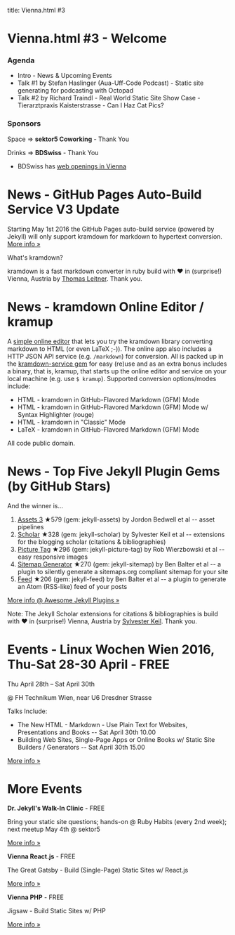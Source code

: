 title: Vienna.html #3



# Vienna.html #3 - Welcome

### Agenda

- Intro - News & Upcoming Events
- Talk #1 by Stefan Haslinger (Aua-Uff-Code Podcast) - Static site generating for podcasting with Octopad  
- Talk #2 by Richard Traindl - Real World Static Site Show Case - Tierarztpraxis Kaisterstrasse - Can I Haz Cat Pics?

### Sponsors

Space => **sektor5 Coworking** - Thank You

Drinks => **BDSwiss** - Thank You

- BDSwiss has [web openings in Vienna](http://careers.bdswiss.com)




# News - GitHub Pages Auto-Build Service V3 Update

Starting May 1st 2016 the GitHub Pages auto-build service
(powered by Jekyll) will only support kramdown for markdown to hypertext conversion.
[More info »](https://github.com/blog/2100-github-pages-now-faster-and-simpler-with-jekyll-3-0)

What's kramdown?

kramdown is a fast markdown converter in ruby build with ♥ in (surprise!)
Vienna, Austria by [Thomas Leitner](https://github.com/gettalong). Thank you.


# News - kramdown Online Editor / kramup

A [simple online editor](http://trykramdown.herokuapp.com) that lets you try the kramdown library
converting markdown to HTML (or even LaTeX ;-)).
The online app also includes a HTTP JSON API service (e.g. `/markdown`) for conversion.
All is packed up in the [kramdown-service gem](https://github.com/writekit/kramdown-service)
for easy (re)use and as an extra bonus includes a binary, that is, kramup,
that starts up the online editor and service on your local machine
(e.g. use `$ kramup`). Supported conversion options/modes include:

 - HTML  - kramdown in GitHub-Flavored Markdown (GFM) Mode
 - HTML  - kramdown in GitHub-Flavored Markdown (GFM) Mode w/ Syntax Highlighter (rouge)
 - HTML  - kramdown in "Classic" Mode
 - LaTeX - kramdown in GitHub-Flavored Markdown (GFM) Mode

All code public domain.


# News - Top Five Jekyll Plugin Gems (by GitHub Stars)

And the winner is...

1. [Assets 3](https://github.com/jekyll/jekyll-assets) ★579 (gem: jekyll-assets) by Jordon Bedwell et al -- asset pipelines
2. [Scholar](https://github.com/inukshuk/jekyll-scholar) ★328 (gem: jekyll-scholar) by Sylvester Keil et al -- extensions for the blogging scholar (citations & bibliographies)   
3. [Picture Tag](https://github.com/robwierzbowski/jekyll-picture-tag) ★296 (gem: jekyll-picture-tag) by Rob Wierzbowski et al -- easy responsive images   
4. [Sitemap Generator](https://github.com/jekyll/jekyll-sitemap) ★270 (gem: jekyll-sitemap) by Ben Balter et al -- a plugin to silently generate a sitemaps.org compliant sitemap for your site   
5. [Feed](https://github.com/jekyll/jekyll-feed) ★206 (gem: jekyll-feed) by Ben Balter et al -- a plugin to generate an Atom (RSS-like) feed of your posts

[More info @ Awesome Jekyll Plugins »](https://github.com/planetjekyll/awesome-jekyll-plugins)

Note: The Jekyll Scholar extensions for citations & bibliographies is
build with ♥ in (surprise!) Vienna, Austria by [Sylvester Keil](https://github.com/inukshuk). Thank you.



# Events - Linux Wochen Wien 2016, Thu-Sat 28-30 April - FREE

Thu April 28th – Sat April 30th

@ FH Technikum Wien, near U6 Dresdner Strasse

Talks Include:

- The New HTML - Markdown - Use Plain Text  for Websites, Presentations and Books -- Sat April 30th 10.00
- Building Web Sites, Single-Page Apps or Online Books w/ Static Site Builders / Generators -- Sat April 30th 15.00

[More info »](http://www.linuxwochen.at/Wien)



# More Events

**Dr. Jekyll's Walk-In Clinic** - FREE

Bring your static site questions;
hands-on @ Ruby Habits (every 2nd week); next meetup May 4th @ sektor5

[More info »](https://twitter.com/rubyhabits)

**Vienna React.js** - FREE

The Great Gatsby - Build (Single-Page) Static Sites w/ React.js

[More info »](http://meetup.com/Vienna-ReactJS-Meetup)

**Vienna PHP** - FREE

Jigsaw - Build Static Sites w/ PHP

[More info »](http://meetup.com/viennaphp)
